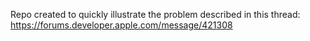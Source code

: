 Repo created to quickly illustrate the problem described in this thread: https://forums.developer.apple.com/message/421308
